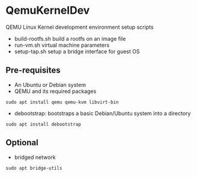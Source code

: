 # QemuKernelDev
QEMU Linux Kernel development environment setup scripts

- build-rootfs.sh build a rootfs on an image file
- run-vm.sh virtual machine parameters
- setup-tap.sh setup a bridge interface for guest OS

## Pre-requisites

- An Ubuntu or Debian system
- QEMU and its required packages 
```
sudo apt install qemu qemu-kvm libvirt-bin
```
- debootstrap: bootstraps a basic Debian/Ubuntu system into a directory
```
sudo apt install debootstrap
```

## Optional

- bridged network
```
sudo apt bridge-utils

```


